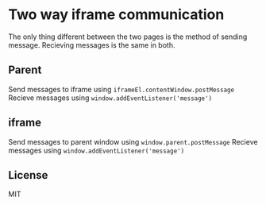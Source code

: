 # Two way iframe communication

The only thing different between the two pages is the method of sending message. Recieving messages is the same in both.

## Parent

Send messages to iframe using `iframeEl.contentWindow.postMessage`
Recieve messages using `window.addEventListener('message')`

## iframe

Send messages to parent window using `window.parent.postMessage`
Recieve messages using `window.addEventListener('message')`

## License

MIT
